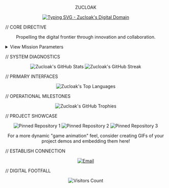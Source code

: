 <p align="center"> ZUCLOAK </p>
<p align="center">
<a href="https://github.com/Zucloak">
<img src="https://readme-typing-svg.herokuapp.com?font=SF+Pro+Display&size=32&pause=1000&color=007AFF&width=650&lines=Digital+Architect.+AI+Innovator.+Web3+Pioneer.;Crafting+the+Future+of+Decentralized+Experiences.;Welcome+to+My+Integrated+System." alt="Typing SVG - Zucloak's Digital Domain">
</a>
</p>

// CORE DIRECTIVE
<p align="center">
Propelling the digital frontier through innovation and collaboration.
</p>

<details>
<summary>View Mission Parameters</summary>

🔭 Decentralized Systems: Engineering novel BYO-API Web Applications to empower true digital autonomy.

🌱 Emerging Technologies: Deep diving into Flutter, React Frameworks, and groundbreaking AI/ML innovations.

👯 Strategic Alliances: Seeking collaborators for Advanced AI/ML, Intuitive UI/UX, & Next-Gen Web App Development.

🤔 Knowledge Synthesis: Continuously integrating transformative insights and disruptive discoveries.

💬 Process Transparency: Inquire about my development methodologies and agile project management.

⚡ Unconventional Trajectory: Bridging mechanical engineering principles with cutting-edge digital creation.

</details>

// SYSTEM DIAGNOSTICS
<p align="center">
<img src="https://github-readme-stats.vercel.app/api?username=Zucloak&show_icons=true&theme=dark&hide_border=true&count_private=true&line_height=25&title_color=007AFF&icon_color=007AFF&text_color=FFFFFF" alt="Zucloak's GitHub Stats" />
<img src="https://github-readme-streak-stats.herokuapp.com/?user=Zucloak&theme=dark&hide_border=true&stroke=007AFF&background=0D1117&ring=007AFF&fire=007AFF&currStreakLabel=007AFF" alt="Zucloak's GitHub Streak" />
</p>

// PRIMARY INTERFACES
<p align="center">
<img src="https://github-readme-stats.vercel.app/api/top-langs/?username=Zucloak&layout=compact&theme=dark&hide_border=true&title_color=007AFF&icon_color=007AFF&text_color=FFFFFF" alt="Zucloak's Top Languages" />
</p>

// OPERATIONAL MILESTONES
<p align="center">
<img src="https://github-profile-trophy.vercel.app/?username=Zucloak&theme=dark&no-frame=true&no-bg=true&title_color=007AFF&icon_color=007AFF" alt="Zucloak's GitHub Trophies" />
</p>

// PROJECT SHOWCASE
<p align="center">
<!-- Replace 'your-repo-name-1', 'your-repo-name-2', etc., with your actual repository names -->
<!-- You can add more of these cards to highlight your key projects -->
<img src="https://github-readme-stats.vercel.app/api/pin/?username=Zucloak&repo=your-repo-name-1&theme=dark&title_color=007AFF&icon_color=007AFF&text_color=FFFFFF&hide_border=true" alt="Pinned Repository 1" />
<img src="https://github-readme-stats.vercel.app/api/pin/?username=Zucloak&repo=your-repo-name-2&theme=dark&title_color=007AFF&icon_color=007AFF&text_color=FFFFFF&hide_border=true" alt="Pinned Repository 2" />
<img src="https://github-readme-stats.vercel.app/api/pin/?username=Zucloak&repo=your-repo-name-3&theme=dark&title_color=007AFF&icon_color=007AFF&text_color=FFFFFF&hide_border=true" alt="Pinned Repository 3" />
</p>
<p align="center">
For a more dynamic "game animation" feel, consider creating GIFs of your project demos and embedding them here!
</p>

// ESTABLISH CONNECTION
<p align="center">
<a href="mailto:mosquerakken16@gmail.com">
<img src="https://img.shields.io/badge/Email-007AFF?style=flat-square&logo=gmail&logoColor=white" alt="Email" />
</a>
<!-- Add more minimalist social badges here if applicable -->
<!-- Example:
<a href="https://linkedin.com/in/yourprofile">
<img src="https://img.shields.io/badge/LinkedIn-007AFF?style=flat-square&logo=linkedin&logoColor=white" alt="LinkedIn" />
</a>
-->
</p>

// DIGITAL FOOTFALL
<p align="center">
<img src="https://profile-counter.glitch.me/Zucloak/count.svg" alt="Visitors Count" />
</p>
